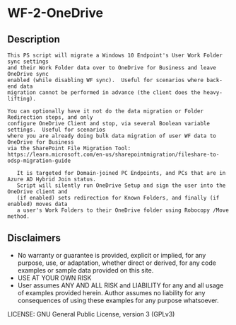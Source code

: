 # WF-2-OneDrive

## Description 
	
	This PS script will migrate a Windows 10 Endpoint's User Work Folder sync settings
	and their Work Folder data over to OneDrive for Business and leave OneDrive sync 
	enabled (while disabling WF sync).  Useful for scenarios where back-end data
 	migration cannot be performed in advance (the client does the heavy-lifting).
	
	You can optionally have it not do the data migration or Folder Redirection steps, and only 
	configure OneDrive Client and stop, via several Boolean variable settings.  Useful for scenarios
 	where you are already doing bulk data migration of user WF data to OneDrive for Business 
 	via the SharePoint File Migration Tool:
  	https://learn.microsoft.com/en-us/sharepointmigration/fileshare-to-odsp-migration-guide
       
       It is targeted for Domain-joined PC Endpoints, and PCs that are in Azure AD Hybrid Join status.  
       Script will silently run OneDrive Setup and sign the user into the OneDrive client and
       (if enabled) sets redirection for Known Folders, and finally (if enabled) moves data 
       a user's Work Folders to their OneDrive folder using Robocopy /Move method.
       
## Disclaimers

* No warranty or guarantee is provided, explicit or implied, for any purpose, use, or adaptation, whether direct or derived, for any code examples or sample data provided on this site.
* USE AT YOUR OWN RISK
* User assumes ANY AND ALL RISK and LIABILITY for any and all usage of examples provided herein.  Author assumes no liability for any consequences of using these examples for any purpose whatsoever.

LICENSE: GNU General Public License, version 3 (GPLv3) 

